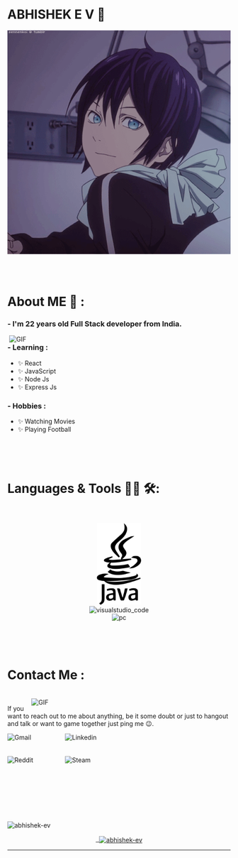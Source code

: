 # ABHISHEK E V 👋

<div align="center">
<img hight="300" width="700" alt="GIF" align="center" src="https://github.com/abhishek-ev/abhishek-ev/blob/main/images/13626.gif">
</div>

</br>
</br>
</br>


# About ME 💬 :

### - I'm 22 years  old Full Stack developer from India.

<img hight="400" width="500" alt="GIF" align="right" src="https://github.com/Xx-Ashutosh-xX/Xx-Ashutosh-xX/blob/master/assets/1936.gif">

### - Learning :
- ✨ React
- ✨ JavaScript
- ✨ Node Js
- ✨ Express Js

### - Hobbies : 
- ✨ Watching Movies
- ✨ Playing Football
  

</br>
</br>
</br>



# Languages & Tools 👨‍💻 🛠:
</br>

<p align="center">

<!-- For more icons please follow  https://github.com/MikeCodesDotNET/ColoredBadges -->

<img src="https://github.com/Xx-Ashutosh-xX/Xx-Ashutosh-xX/blob/master/assets/icons/java.png" alt="java"  width="100" hight="50">

</br>

<img src="https://github.com/Xx-Ashutosh-xX/Xx-Ashutosh-xX/blob/master/assets/icons/visualstudio_code.png" alt="visualstudio_code" width="240" hight="50">
</br>
<img src="https://github.com/Xx-Ashutosh-xX/Xx-Ashutosh-xX/blob/master/assets/icons/pc.png" alt="pc" width="100" hight="50">

</p>
</br>
</br>
</br>



# Contact Me :

<p>
 </br>


<img hight="320" width="450" align="right" alt="GIF" src="https://github.com/Xx-Ashutosh-xX/Xx-Ashutosh-xX/blob/master/assets/93195.gif">


If you want to reach out to me about anything, be it some doubt or just to hangout and talk or want to game together just ping me 😉.

<a href="mailto:a.evabhishek@gmail.com">
 <img align="left" alt="Gmail" width="130" hight="100" src="https://github.com/Xx-Ashutosh-xX/Xx-Ashutosh-xX/blob/master/assets/icons/gmail.png" />
</a>
<a href="https://www.linkedin.com/in/abhishekev/">
  <img align="left" alt="Linkedin" width="150" hight="100" src="/https://github.com/Xx-Ashutosh-xX/Xx-Ashutosh-xX/blobmaster/assets/icons/linkedin.png" />
</br>
</br>
</br>
</a>
<a href="https://www.reddit.com/user/X_Ashutosh_X">
  <img align="left" alt=" Reddit" width="130" hight="100" src="https://github.com/Xx-Ashutosh-xX/Xx-Ashutosh-xX/blob/master/assets/icons/reddit.png" />
</a>
<a href="https://steamcommunity.com/profiles/76561198182224539/">
  <img align="left" alt="Steam" width="130" hight="100" src="https://github.com/Xx-Ashutosh-xX/Xx-Ashutosh-xX/blob/master/assets/icons/steam.png" />
</a>
 </p>
 

</br>
</br>
</br>
</br>
</br>
</br>
</br>



  <p align="center">
    <a href="https://github.com/anuraghazra/github-readme-stats"> 
  <img align="left" src="https://github-readme-stats.vercel.app/api/top-langs?username=abhishek-ev&show_icons=true&locale=en&theme=radical" alt="abhishek-ev" />
    </p>

 </br>
  
  <p align="center">&nbsp;
  <img align="center" src="https://github-readme-stats.vercel.app/api?username=abhishek-ev&show_icons=true&locale=en&theme=radical" alt="abhishek-ev" />
  </p>

*************
